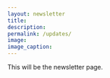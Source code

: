 ```yaml
---
layout: newsletter
title: 
description: 
permalink: /updates/
image: 
image_caption: 
---
```



This will be the newsletter page. 
